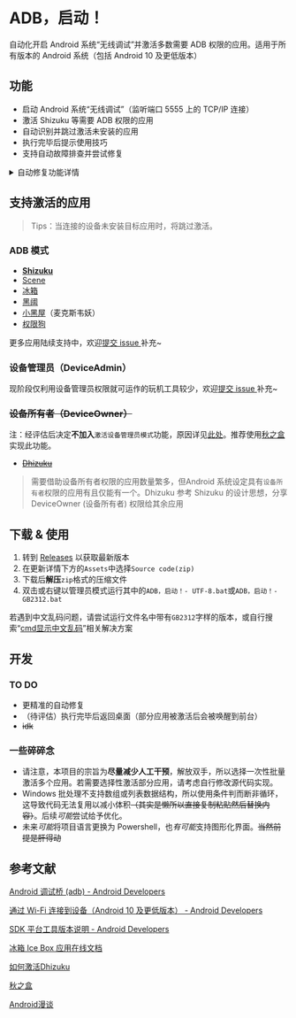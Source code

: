 # ADB，启动！

自动化开启 Android 系统“无线调试”并激活多数需要 ADB 权限的应用。适用于所有版本的 Android 系统（包括 Android 10 及更低版本）

## 功能

- 启动 Android 系统“无线调试”（监听端口 5555 上的 TCP/IP 连接）
- 激活 Shizuku 等需要 ADB 权限的应用
- 自动识别并跳过激活未安装的应用
- 执行完毕后提示使用技巧
- 支持自动故障排查并尝试修复

<details>
<summary>自动修复功能详情</summary>

- 未找到 ADB 工具时提醒并给出解决方案
- 尝试关闭正在运行的其它 ADB 进程防止冲突
- 检查应用激活脚本是否存在
- 执行遇到错误时提供疑难解答
- 可选忽略报错继续执行

</details>


## 支持激活的应用

> Tips：当连接的设备未安装目标应用时，将跳过激活。

### ADB 模式

- [**Shizuku**](https://shizuku.rikka.app/)
- [Scene](http://vtools.omarea.com/#/)
- [冰箱](https://www.coolapk.com/apk/com.catchingnow.icebox)
- [黑阈](https://brevent.jianyv.com/)
- [小黑屋](https://stopapp.https.gs/)（麦克斯韦妖）
- [权限狗](https://https.gs/archives/282/)

更多应用陆续支持中，欢迎[提交 issue ](https://github.com/Hakuin123/ADB-Launcher/issues/new/choose)补充~

### 设备管理员（DeviceAdmin）

现阶段仅利用设备管理员权限就可运作的玩机工具较少，欢迎[提交 issue ](https://github.com/Hakuin123/ADB-Launcher/issues/new/choose)补充~

### ~~设备所有者（DeviceOwner）~~

注：经评估后决定**不加入**`激活设备管理员模式`功能，原因详见[此处](https://github.com/Hakuin123/ADB-Launcher/issues/1)。推荐使用[秋之盒](https://atmb.top/guide/basic/dpm/)实现此功能。

- ~~[Dhizuku](https://github.com/iamr0s/Dhizuku)~~

> 需要借助设备所有者权限的应用数量繁多，但Android 系统设定具有`设备所有者`权限的应用有且仅能有一个。Dhizuku 参考 Shizuku 的设计思想，分享 DeviceOwner (设备所有者) 权限给其余应用

## 下载 & 使用
1. 转到 [Releases](https://github.com/Hakuin123/ADB-Launcher/releases/latest) 以获取最新版本
1. 在更新详情下方的`Assets`中选择`Source code(zip)`
2. 下载后**解压**`zip`格式的压缩文件
3. 双击或右键以管理员模式运行其中的`ADB，启动！- UTF-8.bat`或`ADB，启动！- GB2312.bat`

若遇到中文乱码问题，请尝试运行文件名中带有`GB2312`字样的版本，或自行搜索“[cmd显示中文乱码](https://tools.miku.ac/o/search_help/?q=Z2l0aHViIGNtZOaYvuekuuS4reaWh-S5seeggQ)”相关解决方案

## 开发

### TO DO

* 更精准的自动修复
* （待评估）执行完毕后返回桌面（部分应用被激活后会被唤醒到前台）
* ~~idk~~

### 一些碎碎念

+ 请注意，本项目的宗旨为**尽量减少人工干预**，解放双手，所以选择一次性批量激活多个应用。若需要选择性激活部分应用，请考虑自行修改源代码实现。
+ Windows 批处理不支持数组或列表数据结构，所以使用条件判而断非循环，这导致代码无法复用以减小体积~~（其实是懒所以直接复制粘贴然后替换内容）~~。后续*可能*尝试给予优化。
+ 未来*可能*将项目语言更换为 Powershell，也*有可能*支持图形化界面。~~当然前提是肝得动~~


## 参考文献

[Android 调试桥 (adb) - Android Developers](https://developer.android.google.cn/studio/command-line/adb)

[通过 Wi-Fi 连接到设备（Android 10 及更低版本） - Android Developers](https://developer.android.google.cn/studio/command-line/adb?hl=zh-cn#wireless)

[SDK 平台工具版本说明 - Android Developers](https://developer.android.google.cn/studio/releases/platform-tools?hl=zh-cn)

[冰箱 Ice Box 应用在线文档](https://iceboxdoc.catchingnow.cn/)

[如何激活Dhizuku](https://github.com/iamr0s/Dhizuku/discussions/16)

[秋之盒](https://atmb.top/)

[Android漫谈](https://atmb.top/guide/advanced/something_about_android/)